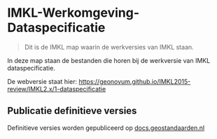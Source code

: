 IMKL-Werkomgeving-Dataspecificatie
==================================

>   Dit is de IMKL map waarin de werkversies van IMKL staan.

In deze map staan de bestanden die horen bij de werkversie van IMKL
dataspecificatie.

De webversie staat hier:
<https://geonovum.github.io/IMKL2015-review/IMKL2.x/1-dataspecificatie>

Publicatie definitieve versies
------------------------------

Definitieve versies worden gepubliceerd op
[docs.geostandaarden.nl](http://docs.geostandaarden.nl)
